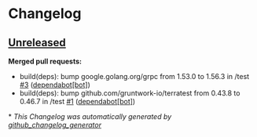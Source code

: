 # Changelog

## [Unreleased](https://github.com/Azure/terraform-azurerm-avm-ptn-hubnetworking/tree/HEAD)

**Merged pull requests:**

- build\(deps\): bump google.golang.org/grpc from 1.53.0 to 1.56.3 in /test [\#3](https://github.com/Azure/terraform-azurerm-avm-ptn-hubnetworking/pull/3) ([dependabot[bot]](https://github.com/apps/dependabot))
- build\(deps\): bump github.com/gruntwork-io/terratest from 0.43.8 to 0.46.7 in /test [\#1](https://github.com/Azure/terraform-azurerm-avm-ptn-hubnetworking/pull/1) ([dependabot[bot]](https://github.com/apps/dependabot))



\* *This Changelog was automatically generated by [github_changelog_generator](https://github.com/github-changelog-generator/github-changelog-generator)*
